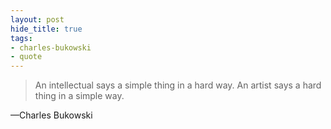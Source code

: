 ```yaml
---
layout: post
hide_title: true
tags:
- charles-bukowski
- quote
---
```

> An intellectual says a simple thing in a hard way. An artist says a hard thing in a simple way.

—Charles Bukowski
